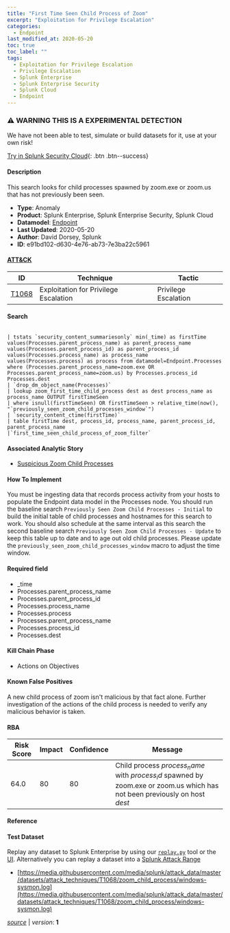```yaml
---
title: "First Time Seen Child Process of Zoom"
excerpt: "Exploitation for Privilege Escalation"
categories:
  - Endpoint
last_modified_at: 2020-05-20
toc: true
toc_label: ""
tags:
  - Exploitation for Privilege Escalation
  - Privilege Escalation
  - Splunk Enterprise
  - Splunk Enterprise Security
  - Splunk Cloud
  - Endpoint
---
```


### ⚠️ WARNING THIS IS A EXPERIMENTAL DETECTION
We have not been able to test, simulate or build datasets for it, use at your own risk!


[Try in Splunk Security Cloud](https://www.splunk.com/en_us/cyber-security.html){: .btn .btn--success}

#### Description

This search looks for child processes spawned by zoom.exe or zoom.us that has not previously been seen.

- **Type**: Anomaly
- **Product**: Splunk Enterprise, Splunk Enterprise Security, Splunk Cloud
- **Datamodel**: [Endpoint](https://docs.splunk.com/Documentation/CIM/latest/User/Endpoint)
- **Last Updated**: 2020-05-20
- **Author**: David Dorsey, Splunk
- **ID**: e91bd102-d630-4e76-ab73-7e3ba22c5961


#### [ATT&CK](https://attack.mitre.org/)

| ID          | Technique   | Tactic         |
| ----------- | ----------- |--------------- |
| [T1068](https://attack.mitre.org/techniques/T1068/) | Exploitation for Privilege Escalation | Privilege Escalation |

#### Search

```

| tstats `security_content_summariesonly` min(_time) as firstTime values(Processes.parent_process_name) as parent_process_name values(Processes.parent_process_id) as parent_process_id values(Processes.process_name) as process_name values(Processes.process) as process from datamodel=Endpoint.Processes where (Processes.parent_process_name=zoom.exe OR Processes.parent_process_name=zoom.us) by Processes.process_id Processes.dest 
| `drop_dm_object_name(Processes)` 
| lookup zoom_first_time_child_process dest as dest process_name as process_name OUTPUT firstTimeSeen 
| where isnull(firstTimeSeen) OR firstTimeSeen > relative_time(now(), "`previously_seen_zoom_child_processes_window`") 
| `security_content_ctime(firstTime)` 
| table firstTime dest, process_id, process_name, parent_process_id, parent_process_name 
|`first_time_seen_child_process_of_zoom_filter`
```

#### Associated Analytic Story
* [Suspicious Zoom Child Processes](/stories/suspicious_zoom_child_processes)


#### How To Implement
You must be ingesting data that records process activity from your hosts to populate the Endpoint data model in the Processes node. You should run the baseline search `Previously Seen Zoom Child Processes - Initial` to build the initial table of child processes and hostnames for this search to work. You should also schedule at the same interval as this search the second baseline search `Previously Seen Zoom Child Processes - Update` to keep this table up to date and to age out old child processes. Please update the `previously_seen_zoom_child_processes_window` macro to adjust the time window.

#### Required field
* _time
* Processes.parent_process_name
* Processes.parent_process_id
* Processes.process_name
* Processes.process
* Processes.parent_process_name
* Processes.process_id
* Processes.dest


#### Kill Chain Phase
* Actions on Objectives


#### Known False Positives
A new child process of zoom isn&#39;t malicious by that fact alone. Further investigation of the actions of the child process is needed to verify any malicious behavior is taken.


#### RBA

| Risk Score  | Impact      | Confidence   | Message      |
| ----------- | ----------- |--------------|--------------|
| 64.0 | 80 | 80 | Child process $process_name$ with $process_id$ spawned by zoom.exe or zoom.us which has not been previously on host $dest$ |




#### Reference


#### Test Dataset
Replay any dataset to Splunk Enterprise by using our [`replay.py`](https://github.com/splunk/attack_data#using-replaypy) tool or the [UI](https://github.com/splunk/attack_data#using-ui).
Alternatively you can replay a dataset into a [Splunk Attack Range](https://github.com/splunk/attack_range#replay-dumps-into-attack-range-splunk-server)

* [https://media.githubusercontent.com/media/splunk/attack_data/master/datasets/attack_techniques/T1068/zoom_child_process/windows-sysmon.log](https://media.githubusercontent.com/media/splunk/attack_data/master/datasets/attack_techniques/T1068/zoom_child_process/windows-sysmon.log)



[*source*](https://github.com/splunk/security_content/tree/develop/detections/experimental/endpoint/first_time_seen_child_process_of_zoom.yml) \| *version*: **1**